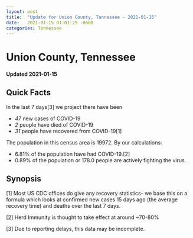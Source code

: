 ```yaml
---
layout: post
title:  "Update for Union County, Tennessee - 2021-01-15"
date:   2021-01-15 01:01:29 -0600
categories: Tennessee
---
```


# Union County, Tennessee
#### Updated 2021-01-15

## Quick Facts

In the last 7 days[3] we project there have been
- *47* new cases of COVID-19
- *2* people have died of COVID-19
- *31* people have recovered from COVID-19[1]

The population in this census area is 19972. By our calculations:
- 6.81% of the population have had COVID-19.[2]
- 0.89% of the population or 178.0 people are actively fighting the virus.

## Synopsis




[1] Most US CDC offices do give any recovery statistics- we base this on a formula which looks at confirmed new cases
15 days ago (the average recovery time) and deaths over the last 7 days.

[2] Herd Immunity is thought to take effect at around ~70-80%

[3] Due to reporting delays, this data may be incomplete.
 
    